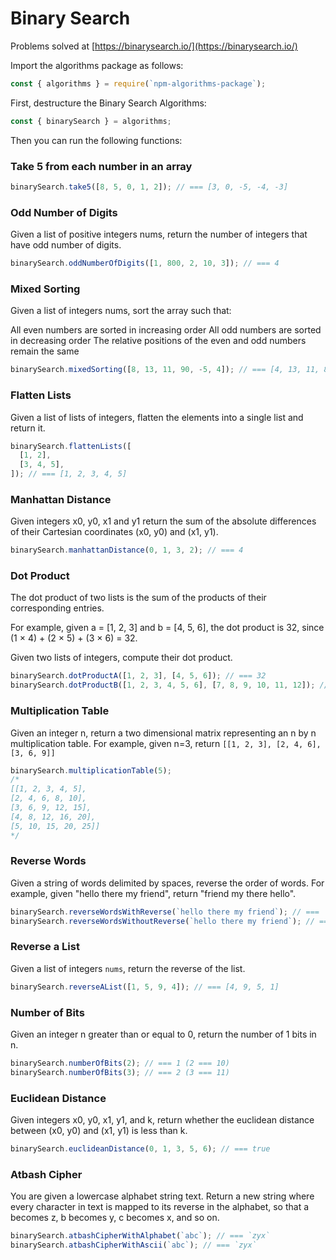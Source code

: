 # Binary Search

Problems solved at [https://binarysearch.io/](https://binarysearch.io/)

Import the algorithms package as follows:

```js
const { algorithms } = require(`npm-algorithms-package`);
```

First, destructure the Binary Search Algorithms:

```js
const { binarySearch } = algorithms;
```

Then you can run the following functions:

### Take 5 from each number in an array

```js
binarySearch.take5([8, 5, 0, 1, 2]); // === [3, 0, -5, -4, -3]
```

### Odd Number of Digits

Given a list of positive integers nums, return the number of integers that have odd number of digits.

```js
binarySearch.oddNumberOfDigits([1, 800, 2, 10, 3]); // === 4
```

### Mixed Sorting

Given a list of integers nums, sort the array such that:

All even numbers are sorted in increasing order
All odd numbers are sorted in decreasing order
The relative positions of the even and odd numbers remain the same

```js
binarySearch.mixedSorting([8, 13, 11, 90, -5, 4]); // === [4, 13, 11, 8, -5, 90]
```

### Flatten Lists

Given a list of lists of integers, flatten the elements into a single list and return it.

```js
binarySearch.flattenLists([
  [1, 2],
  [3, 4, 5],
]); // === [1, 2, 3, 4, 5]
```

### Manhattan Distance

Given integers x0, y0, x1 and y1 return the sum of the absolute differences of their Cartesian coordinates (x0, y0) and (x1, y1).

```js
binarySearch.manhattanDistance(0, 1, 3, 2); // === 4
```

### Dot Product

The dot product of two lists is the sum of the products of their corresponding entries.

For example, given a = [1, 2, 3] and b = [4, 5, 6], the dot product is 32, since (1 × 4) + (2 × 5) + (3 × 6) = 32.

Given two lists of integers, compute their dot product.

```js
binarySearch.dotProductA([1, 2, 3], [4, 5, 6]); // === 32
binarySearch.dotProductB([1, 2, 3, 4, 5, 6], [7, 8, 9, 10, 11, 12]); // === 217
```

### Multiplication Table

Given an integer n, return a two dimensional matrix representing an n by n multiplication table. For example, given n=3, return `[[1, 2, 3], [2, 4, 6], [3, 6, 9]]`

```js
binarySearch.multiplicationTable(5);
/*
[[1, 2, 3, 4, 5],
[2, 4, 6, 8, 10],
[3, 6, 9, 12, 15],
[4, 8, 12, 16, 20],
[5, 10, 15, 20, 25]]
*/
```

### Reverse Words

Given a string of words delimited by spaces, reverse the order of words. For example, given "hello there my friend", return "friend my there hello".

```js
binarySearch.reverseWordsWithReverse(`hello there my friend`); // === `friend my there hello`
binarySearch.reverseWordsWithoutReverse(`hello there my friend`); // === `friend my there hello`
```

### Reverse a List

Given a list of integers `nums`, return the reverse of the list.

```js
binarySearch.reverseAList([1, 5, 9, 4]); // === [4, 9, 5, 1]
```

### Number of Bits

Given an integer n greater than or equal to 0, return the number of 1 bits in n.

```js
binarySearch.numberOfBits(2); // === 1 (2 === 10)
binarySearch.numberOfBits(3); // === 2 (3 === 11)
```

### Euclidean Distance

Given integers x0, y0, x1, y1, and k, return whether the euclidean distance between (x0, y0) and (x1, y1) is less than k.

```js
binarySearch.euclideanDistance(0, 1, 3, 5, 6); // === true
```

### Atbash Cipher

You are given a lowercase alphabet string text. Return a new string where every character in text is mapped to its reverse in the alphabet, so that a becomes z, b becomes y, c becomes x, and so on.

```js
binarySearch.atbashCipherWithAlphabet(`abc`); // === `zyx`
binarySearch.atbashCipherWithAscii(`abc`); // === `zyx`
```
